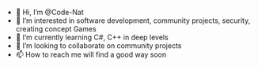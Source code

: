 - 👋 Hi, I’m @Code-Nat
- 👀 I’m interested in software development, community projects, security, creating concept Games
- 🌱 I’m currently learning C#, C++ in deep levels
- 💞️ I’m looking to collaborate on community projects
- 📫 How to reach me will find a good way soon

<!---
Code-Nat/Code-Nat is a ✨ special ✨ repository because its `README.md` (this file) appears on your GitHub profile.
You can click the Preview link to take a look at your changes.
--->

